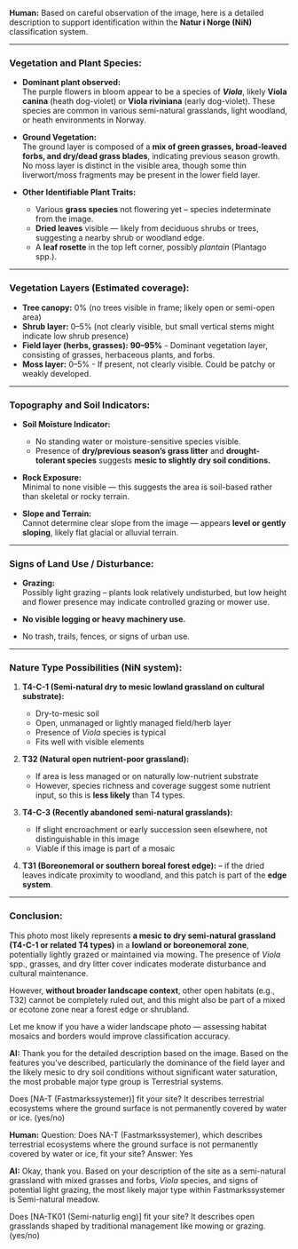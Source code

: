 **Human:** Based on careful observation of the image, here is a detailed description to support identification within the **Natur i Norge (NiN)** classification system.

---

### **Vegetation and Plant Species:**

- **Dominant plant observed:**  
  The purple flowers in bloom appear to be a species of **_Viola_**, likely **Viola canina** (heath dog-violet) or **Viola riviniana** (early dog-violet). These species are common in various semi-natural grasslands, light woodland, or heath environments in Norway.

- **Ground Vegetation:**  
  The ground layer is composed of a **mix of green grasses, broad-leaved forbs, and dry/dead grass blades**, indicating previous season growth. No moss layer is distinct in the visible area, though some thin liverwort/moss fragments may be present in the lower field layer.

- **Other Identifiable Plant Traits:**
  - Various **grass species** not flowering yet – species indeterminate from the image.
  - **Dried leaves** visible — likely from deciduous shrubs or trees, suggesting a nearby shrub or woodland edge.
  - A **leaf rosette** in the top left corner, possibly *plantain* (Plantago spp.).

---

### **Vegetation Layers (Estimated coverage):**

- **Tree canopy:** 0% (no trees visible in frame; likely open or semi-open area)
- **Shrub layer:** 0–5% (not clearly visible, but small vertical stems might indicate low shrub presence)
- **Field layer (herbs, grasses):** **90–95%** - Dominant vegetation layer, consisting of grasses, herbaceous plants, and forbs.
- **Moss layer:** 0–5% - If present, not clearly visible. Could be patchy or weakly developed.

---

### **Topography and Soil Indicators:**

- **Soil Moisture Indicator:**
  - No standing water or moisture-sensitive species visible.
  - Presence of **dry/previous season’s grass litter** and **drought-tolerant species** suggests **mesic to slightly dry soil conditions.**

- **Rock Exposure:**  
  Minimal to none visible — this suggests the area is soil-based rather than skeletal or rocky terrain.

- **Slope and Terrain:**  
  Cannot determine clear slope from the image — appears **level or gently sloping**, likely flat glacial or alluvial terrain.

---

### **Signs of Land Use / Disturbance:**

- **Grazing:**  
  Possibly light grazing – plants look relatively undisturbed, but low height and flower presence may indicate controlled grazing or mower use.

- **No visible logging or heavy machinery use.**
- No trash, trails, fences, or signs of urban use.

---

### **Nature Type Possibilities (NiN system):**

1. **T4-C-1 (Semi-natural dry to mesic lowland grassland on cultural substrate):**  
   - Dry-to-mesic soil
   - Open, unmanaged or lightly managed field/herb layer
   - Presence of *Viola* species is typical
   - Fits well with visible elements
   
2. **T32 (Natural open nutrient-poor grassland):**  
   - If area is less managed or on naturally low-nutrient substrate
   - However, species richness and coverage suggest some nutrient input, so this is **less likely** than T4 types.

3. **T4-C-3 (Recently abandoned semi-natural grasslands):**  
   - If slight encroachment or early succession seen elsewhere, not distinguishable in this image
   - Viable if this image is part of a mosaic

4. **T31 (Boreonemoral or southern boreal forest edge):** – if the dried leaves indicate proximity to woodland, and this patch is part of the **edge system**.

---

### **Conclusion:**

This photo most likely represents **a mesic to dry semi-natural grassland (T4-C-1 or related T4 types)** in a **lowland or boreonemoral zone**, potentially lightly grazed or maintained via mowing. The presence of _Viola_ spp., grasses, and dry litter cover indicates moderate disturbance and cultural maintenance.

However, **without broader landscape context**, other open habitats (e.g., T32) cannot be completely ruled out, and this might also be part of a mixed or ecotone zone near a forest edge or shrubland.

Let me know if you have a wider landscape photo — assessing habitat mosaics and borders would improve classification accuracy.

**AI:** Thank you for the detailed description based on the image. Based on the features you've described, particularly the dominance of the field layer and the likely mesic to dry soil conditions without significant water saturation, the most probable major type group is Terrestrial systems.

Does [NA-T (Fastmarkssystemer)] fit your site? It describes terrestrial ecosystems where the ground surface is not permanently covered by water or ice. (yes/no)

**Human:** Question: Does NA-T (Fastmarkssystemer), which describes terrestrial ecosystems where the ground surface is not permanently covered by water or ice, fit your site? 
Answer: Yes

**AI:** Okay, thank you. Based on your description of the site as a semi-natural grassland with mixed grasses and forbs, *Viola* species, and signs of potential light grazing, the most likely major type within Fastmarkssystemer is Semi-natural meadow.

Does [NA-TK01 (Semi-naturlig eng)] fit your site? It describes open grasslands shaped by traditional management like mowing or grazing. (yes/no)